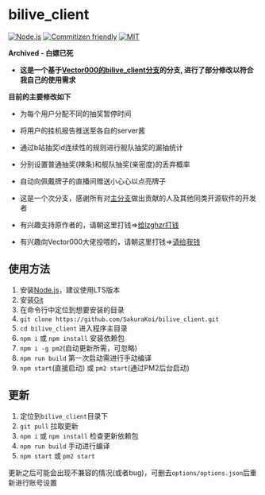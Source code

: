 # bilive_client

[![Node.js](https://img.shields.io/badge/Node.js-v10.0%2B-green.svg)](https://nodejs.org)
[![Commitizen friendly](https://img.shields.io/badge/Commitizen-Friendly-brightgreen.svg)](http://commitizen.github.io/cz-cli/)
[![MIT](https://img.shields.io/badge/License-MIT-blue.svg)](https://github.com/SakuraKoi/bilive_client/blob/master/LICENSE)

**Archived - 白嫖已死**

* **这是一个基于[Vector000的bilive_client分支](https://github.com/Vector000/bilive_client)的分支, 进行了部分修改以符合我自己的使用需求**

**目前的主要修改如下**
* 为每个用户分配不同的抽奖暂停时间
* 将用户的挂机报告推送至各自的server酱
* 通过b站抽奖id连续性的规则进行舰队抽奖的漏抽统计
* 分别设置普通抽奖(辣条)和舰队抽奖(亲密度)的丢弃概率
* 自动向佩戴牌子的直播间赠送小心心以点亮牌子


* 这是一个次分支，感谢所有对[主分支](https://github.com/lzghzr/bilive_client)做出贡献的人及其他同类开源软件的开发者
* 有兴趣支持原作者的，请朝这里打钱=>[给lzghzr打钱](https://github.com/lzghzr/bilive_client/wiki)
* 有兴趣向Vector000大佬投喂的，请朝这里打钱=>[请给我钱](https://github.com/Vector000/Something_Serious/blob/master/pics/mm_reward_qrcode.png)

## 使用方法

1. 安装[Node.js](https://nodejs.org/)，建议使用LTS版本
2. 安装[Git](https://git-scm.com/downloads)
3. 在命令行中定位到想要安装的目录
4. `git clone https://github.com/SakuraKoi/bilive_client.git`
5. `cd bilive_client` 进入程序主目录
6. `npm i` 或 `npm install` 安装依赖包
7. `npm i -g pm2`(自动更新所需，可忽略)
8. `npm run build` 第一次启动需进行手动编译
9. `npm start`(直接启动) 或 `pm2 start`(通过PM2后台启动)

## 更新

1. 定位到`bilive_client`目录下
2. `git pull` 拉取更新
3. `npm i` 或 `npm install` 检查更新依赖包
4. `npm run build` 手动进行编译
5. `npm start` 或 `pm2 start`

更新之后可能会出现不兼容的情况(或者bug)，可删去`options/options.json`后重新进行账号设置
